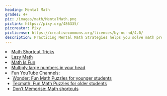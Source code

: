 ```yaml
---
heading: Mental Math
grades: 4+
pic: /images/math/MentalMath.png
piclink: https://pixy.org/486335/
piccreator: Pixy
piclicense: https://creativecommons.org/licenses/by-nc-nd/4.0/
description: Practicing Mental Math Strategies helps you solve math problems efficiently, hence putting you at an advantage in Math Competitions with time constraints
---
```

<li><a href="https://www.math-shortcut-tricks.com/" target="_blank">Math Shortcut Tricks</a></li>
<li><a href="http://www.lazymaths.com/speed-math/" target="_blank">Lazy Math</a></li>
<li><a href="https://www.mathsisfun.com/" target="_blank">Math Is Fun</a></li>
<li><a href="https://www.youtube.com/watch?v=pqejoT_AJjw" target="_blank">Multiply large numbers in your head</a></li>
<li>Fun YouTube Channels:
    <ul class="">
    <li><a href="https://www.youtube.com/channel/UCCwQ0lXjadZqYmFKtOkRnTw/"  target="_blank">Wonder: Fun Math Puzzles for younger students</a></li>
    <li><a href="https://www.youtube.com/channel/UCb7w5aTnt7YeXBcVCY0mgFw" target="_blank">Tecmath: Fun Math Puzzles for older students</a></li>
    <li><a href="https://www.youtube.com/channel/UCiTjCIT_9EXV1Wp1cY0zaUA" target="_blank">Don’t Memorise: Math shortcuts</a></li>
</ul></li>
